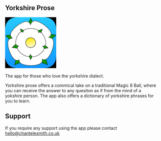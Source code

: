 ## Yorkshire Prose
![GitHub Logo](Icon-App-83.5x83.5@2x.png)

The app for those who love the yorkshire dialect.  

Yorkshire prose offers a commical take on a traditional Magic 8 Ball, where you can receive the answer to any quesiton as if from the mind of a yokshire person.  The app also offers a dictionary of yorkshire phrases for you to learn.


## Support
If you require any support using the app please contact
hello@chantelesmith.co.uk


